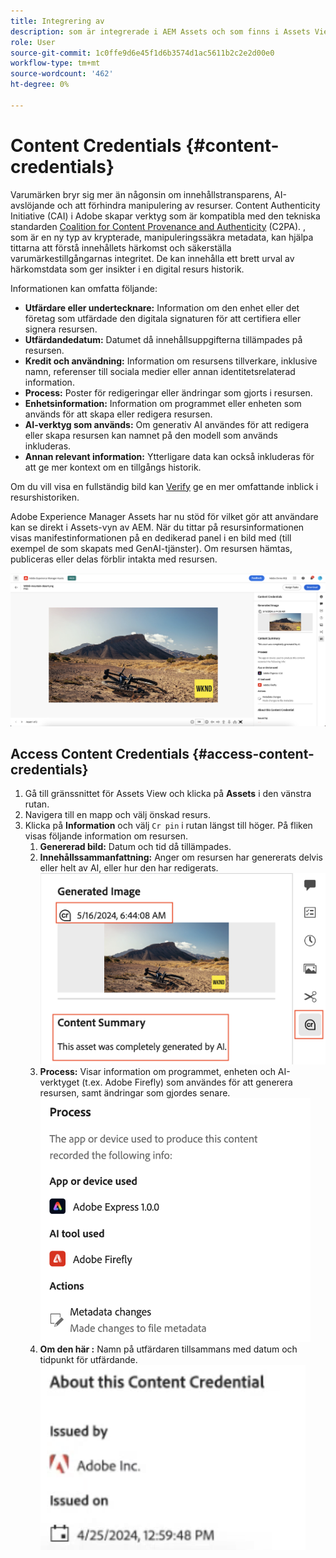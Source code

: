 ```yaml
---
title: Integrering av
description: som är integrerade i AEM Assets och som finns i Assets View kan erbjuda kontext i en tillgångs historia, inklusive hur den har skapats och vem som har deltagit i skapandet av den. Som en näringsetikett för digitalt innehåll kan  bidra till att öka transparensen och bygga förtroende hos målgrupperna.
role: User
source-git-commit: 1c0ffe9d6e45f1d6b3574d1ac5611b2c2e2d00e0
workflow-type: tm+mt
source-wordcount: '462'
ht-degree: 0%

---
```



# Content Credentials {#content-credentials}

Varumärken bryr sig mer än någonsin om innehållstransparens, AI-avslöjande och att förhindra manipulering av resurser. Content Authenticity Initiative (CAI) i Adobe skapar verktyg som är kompatibla med den tekniska standarden [Coalition for Content Provenance and Authenticity](https://c2pa.org/specifications/specifications/1.1/specs/C2PA_Specification.html#_trust_model) (C2PA). , som är en ny typ av krypterade, manipuleringssäkra metadata, kan hjälpa tittarna att förstå innehållets härkomst och säkerställa varumärkestillgångarnas integritet. De kan innehålla ett brett urval av härkomstdata som ger insikter i en digital resurs historik.

Informationen kan omfatta följande:

* **Utfärdare eller undertecknare:** Information om den enhet eller det företag som utfärdade den digitala signaturen för att certifiera eller signera resursen.
* **Utfärdandedatum:** Datumet då innehållsuppgifterna tillämpades på resursen.
* **Kredit och användning:** Information om resursens tillverkare, inklusive namn, referenser till sociala medier eller annan identitetsrelaterad information.
* **Process:** Poster för redigeringar eller ändringar som gjorts i resursen.
* **Enhetsinformation:** Information om programmet eller enheten som används för att skapa eller redigera resursen.
* **AI-verktyg som används:** Om generativ AI användes för att redigera eller skapa resursen kan namnet på den modell som används inkluderas.
* **Annan relevant information:** Ytterligare data kan också inkluderas för att ge mer kontext om en tillgångs historik.

Om du vill visa en fullständig bild kan [Verify](https://contentcredentials.org/verify) ge en mer omfattande inblick i resurshistoriken.

Adobe Experience Manager Assets har nu stöd för  vilket gör att användare kan se  direkt i Assets-vyn av AEM. När du tittar på resursinformationen visas manifestinformationen på en dedikerad panel i en bild med  (till exempel de som skapats med GenAI-tjänster). Om resursen hämtas, publiceras eller delas förblir  intakta med resursen.

![resurser](/help/assets/assets/content-credentials.png)

## Access Content Credentials {#access-content-credentials}

1. Gå till gränssnittet för Assets View och klicka på **Assets** i den vänstra rutan.
1. Navigera till en mapp och välj önskad resurs.
1. Klicka på **Information** och välj `Cr pin` i rutan längst till höger. På fliken  visas följande information om resursen.
   1. **Genererad bild:** Datum och tid då  tillämpades.
   1. **Innehållssammanfattning:** Anger om resursen har genererats delvis eller helt av AI, eller hur den har redigerats.
      ![](/help/assets/assets/content-credentials1.png)
   1. **Process:** Visar information om programmet, enheten och AI-verktyget (t.ex. Adobe Firefly) som användes för att generera resursen, samt ändringar som gjordes senare.
      ![process](/help/assets/assets/CR-Process.png)
   1. **Om den här :** Namn på utfärdaren tillsammans med datum och tidpunkt för utfärdande.
      ![utfärdare](/help/assets/assets/CR-issuer.png)
